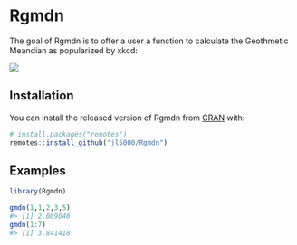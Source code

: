 
<!-- README.md is generated from README.Rmd. Please edit that file -->

# Rgmdn

<!-- badges: start -->
<!-- badges: end -->

The goal of Rgmdn is to offer a user a function to calculate the
Geothmetic Meandian as popularized by xkcd:

![](https://imgs.xkcd.com/comics/geothmetic_meandian.png)

## Installation

You can install the released version of Rgmdn from
[CRAN](https://CRAN.R-project.org) with:

``` r
# install.packages("remotes")
remotes::install_github("jl5000/Rgmdn")
```

## Examples

``` r
library(Rgmdn)

gmdn(1,1,2,3,5)
#> [1] 2.089046
gmdn(1:7)
#> [1] 3.841418
```
